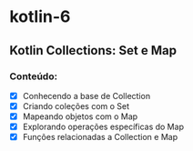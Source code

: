 # kotlin-6
## Kotlin Collections: Set e Map
### Conteúdo:
- [X] Conhecendo a base de Collection
- [X] Criando coleções com o Set
- [X] Mapeando objetos com o Map
- [X] Explorando operações específicas do Map
- [X] Funções relacionadas a Collection e Map
